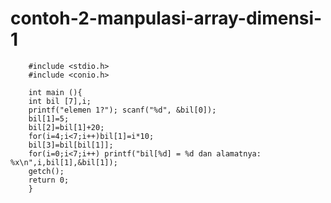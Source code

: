 # contoh-2-manpulasi-array-dimensi-1


        #include <stdio.h>
        #include <conio.h>

        int main (){
        int bil [7],i;
        printf("elemen 1?"); scanf("%d", &bil[0]);
        bil[1]=5;
        bil[2]=bil[1]+20;
        for(i=4;i<7;i++)bil[1]=i*10;
        bil[3]=bil[bil[1]];
        for(i=0;i<7;i++) printf("bil[%d] = %d dan alamatnya: %x\n",i,bil[1],&bil[1]);
        getch();
        return 0;
        }
